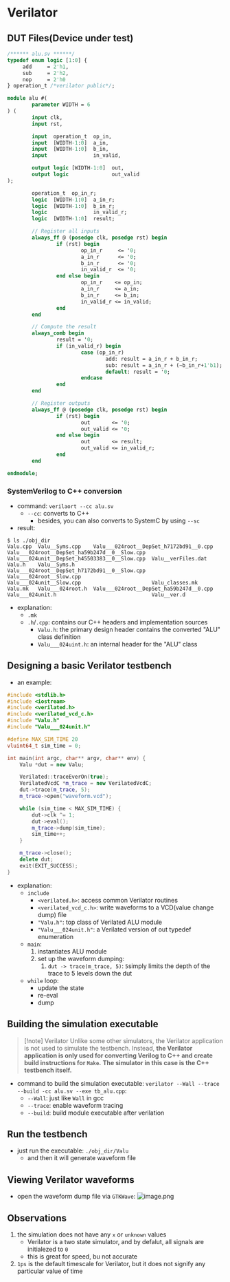 # Verilator
## DUT Files(Device under test)
```SystemVerilog
/****** alu.sv ******/
typedef enum logic [1:0] {
     add     = 2'h1,
     sub     = 2'h2,
     nop     = 2'h0
} operation_t /*verilator public*/;

module alu #(
        parameter WIDTH = 6
) (
        input clk,
        input rst,

        input  operation_t  op_in,
        input  [WIDTH-1:0]  a_in,
        input  [WIDTH-1:0]  b_in,
        input               in_valid,

        output logic [WIDTH-1:0]  out,
        output logic              out_valid
);

        operation_t  op_in_r;
        logic  [WIDTH-1:0]  a_in_r;
        logic  [WIDTH-1:0]  b_in_r;
        logic               in_valid_r;
        logic  [WIDTH-1:0]  result;

        // Register all inputs
        always_ff @ (posedge clk, posedge rst) begin
                if (rst) begin
                        op_in_r     <= '0;
                        a_in_r      <= '0;
                        b_in_r      <= '0;
                        in_valid_r  <= '0;
                end else begin
                        op_in_r    <= op_in;
                        a_in_r     <= a_in;
                        b_in_r     <= b_in;
                        in_valid_r <= in_valid;
                end
        end

        // Compute the result
        always_comb begin
                result = '0;
                if (in_valid_r) begin
                        case (op_in_r)
                                add: result = a_in_r + b_in_r;
                                sub: result = a_in_r + (~b_in_r+1'b1);
                                default: result = '0;
                        endcase
                end
        end

        // Register outputs
        always_ff @ (posedge clk, posedge rst) begin
                if (rst) begin
                        out       <= '0;
                        out_valid <= '0;
                end else begin
                        out       <= result;
                        out_valid <= in_valid_r;
                end
        end

endmodule;

```

### SystemVerilog to C++ conversion
- command: `verilaort --cc alu.sv`
	- `--cc`: converts to C++
		- besides, you can also converts to SystemC by using `--sc`
- result:
```shell
$ ls ./obj_dir
Valu.cpp  Valu__Syms.cpp    Valu___024root__DepSet_h7172bd91__0.cpp        Valu___024root__DepSet_ha59b247d__0__Slow.cpp  Valu___024unit__DepSet_h45503383__0__Slow.cpp  Valu__verFiles.dat
Valu.h    Valu__Syms.h      Valu___024root__DepSet_h7172bd91__0__Slow.cpp  Valu___024root__Slow.cpp                       Valu___024unit__Slow.cpp                       Valu_classes.mk
Valu.mk   Valu___024root.h  Valu___024root__DepSet_ha59b247d__0.cpp        Valu___024unit.h                               Valu__ver.d
```
- explanation:
	- `.mk`
	- `.h`/`.cpp`: contains our C++ headers and implementation sources
		- `Valu.h`: the primary design header contains the converted "ALU" class definition
		- `Valu___024uint.h`: an internal header for the "ALU" class

## Designing a basic Verilator testbench
- an example:
```C++
#include <stdlib.h>
#include <iostream>
#include <verilated.h>
#include <verilated_vcd_c.h>
#include "Valu.h"
#include "Valu___024unit.h"

#define MAX_SIM_TIME 20
vluint64_t sim_time = 0;

int main(int argc, char** argv, char** env) {
    Valu *dut = new Valu;

    Verilated::traceEverOn(true);
    VerilatedVcdC *m_trace = new VerilatedVcdC;
    dut->trace(m_trace, 5);
    m_trace->open("waveform.vcd");

    while (sim_time < MAX_SIM_TIME) {
        dut->clk ^= 1;
        dut->eval();
        m_trace->dump(sim_time);
        sim_time++;
    }

    m_trace->close();
    delete dut;
    exit(EXIT_SUCCESS);
}

```
- explanation:
	- `include` 
		- `<verilated.h>`: access common Verilator routines
		- `<verilated_vcd_c.h>`: write waveforms to a VCD(value change dump) file
		- `"Valu.h"`: top class of Verilated ALU module
		- `"Valu___024unit.h"`: a Verilated version of out typedef enumeration
	- `main`:
		1. instantiates ALU module
		2. set up the waveform dumping: 
			1. `dut -> trace(m_trace, 5)`: `5`simply limits the depth of the trace to 5 levels down the dut
	- `while` loop:
		- update the state
		- re-eval
		- dump

## Building the simulation executable
> [!note] Verilator
> Unlike some other simulators, the Verilator application is not used to simulate the testbench.
> Instead, **the Verilator application is only used for converting Verilog to C++ and create build instructions for `Make`.** **The simulator in this case is the C++ testbench itself.**

- command to build the simulation executable: `verilator --Wall --trace --build -cc alu.sv --exe tb_alu.cpp`:
	- `--Wall`: just like `Wall` in gcc
	- `--trace`: enable waveform tracing
	- `--build`: build module executable after verilation

## Run the testbench
- just run the executable: `./obj_dir/Valu`
	- and then it will generate waveform file

## Viewing Verilator waveforms
- open the waveform dump file via `GTKWave`:
![image.png](https://jiunian-pic-1310185536.cos.ap-nanjing.myqcloud.com/picgo%2F20230801141745.png)

## Observations
1. the simulation does not have any `x` or `unknown` values
	- Verilator is a two state simulator, and by defalut, all signals are initialezed to `0`
	- this is great for speed, bu not accurate
2. `1ps` is the default timescale for Verilator, but it does not signify any particular value of time